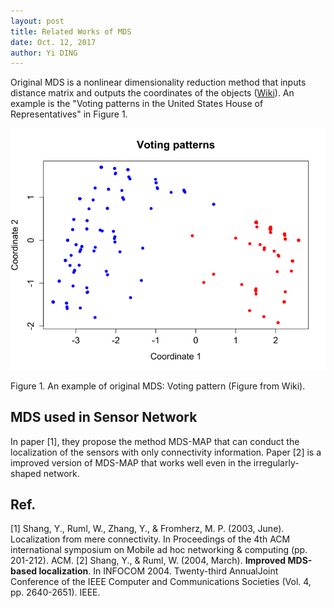 ```yaml
--- 
layout: post
title: Related Works of MDS
date: Oct. 12, 2017
author: Yi DING
---
```


[comment]: # (This is a review of MDS-related paper)

Original MDS is a nonlinear dimensionality reduction method that inputs distance matrix and outputs the coordinates of the objects ([Wiki](https://en.wikipedia.org/wiki/Multidimensional_scaling)). An example is the "Voting patterns in the United States House of Representatives" in Figure 1. 

<p align = "center">
<img src="figures/708px-RecentVotes.svg.png"  alt="voting pattern">
</p>
Figure 1. An example of original MDS: Voting pattern (Figure from Wiki).

## MDS used in Sensor Network
In paper [1], they propose the method MDS-MAP that can conduct the localization of the sensors with only connectivity information. Paper [2] is a improved version of MDS-MAP that works well even in the irregularly-shaped network.

## Ref.
[1] Shang, Y., Ruml, W., Zhang, Y., & Fromherz, M. P. (2003, June). Localization from mere connectivity. In Proceedings of the 4th ACM international symposium on Mobile ad hoc networking & computing (pp. 201-212). ACM.
[2] Shang, Y., & Ruml, W. (2004, March). **Improved MDS-based localization**. In INFOCOM 2004. Twenty-third AnnualJoint Conference of the IEEE Computer and Communications Societies (Vol. 4, pp. 2640-2651). IEEE.